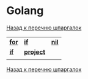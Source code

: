 # Golang

[Назад к перечню шпаргалок][back]

||||
|:---|:---|:---|
| **[for]** | **[if]** | **[nil]** |
| **[if]** | [**project**][layout] |  |
||||

[Назад к перечню шпаргалок][back]

[back]: <../.> "Назад к перечню шпаргалок"

[for]: <for> "Циклы"

[if]: <if> "Условия"

[nil]: <nil> "nil"

[layout]: <project-layout> "Стандартная версия проекта Go"